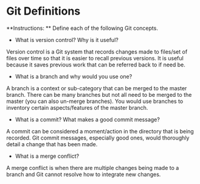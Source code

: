 # Git Definitions

**Instructions: ** Define each of the following Git concepts.

* What is version control?  Why is it useful?

Version control is a Git system that records changes made to files/set of files over time so that it is easier to recall previous versions. It is useful because it saves previous work that can be referred back to if need be.

* What is a branch and why would you use one?

A branch is a context or sub-category that can be merged to the master branch. There can be many branches but not all need to be merged to the master (you can also un-merge branches). You would use branches to inventory certain aspects/features of the master branch. 

* What is a commit? What makes a good commit message?

A commit can be considered a moment/action in the directory that is being recorded. Git commit messages, especially good ones, would thoroughly detail a change that has been made.

* What is a merge conflict?

A merge conflict is when there are multiple changes being made to a branch and Git cannot resolve how to integrate new changes. 